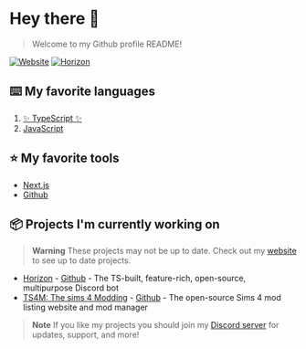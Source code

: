 # Hey there 👋
> Welcome to my Github profile README!

[![Website](https://shields.io/badge/website-trtle.xyz-blue.svg?style=for-the-badge)](https://trtle.xyz/)
[![Horizon](https://shields.io/badge/Horizon-An%20Open%20source%20Discord%20Bot-5865f2.svg?style=for-the-badge)](https://trtle.xyz/)

## ⌨️ My favorite languages

1. [✨ TypeScript ✨](https://typescriptlang.org)
2. [JavaScript](https://javascript.com)

## ⭐ My favorite tools

- [Next.js](https://nextjs.org/)
- [Github](https://github.com/)

## 📦 Projects I'm currently working on
> **Warning**
> These projects may not be up to date. Check out my [website](https://trtle.xyz) to see up to date projects.

- [Horizon](https://horizon.trtle.xyz) - [Github](https://github.com/turtlepaws-workshop/horizon) - The TS-built, feature-rich, open-source, multipurpose Discord bot
- [TS4M: The sims 4 Modding](https://ts4.vercel.app/) - [Github](https://github.com/Turtlepaw/sims-4-mods) - The open-source Sims 4 mod listing website and mod manager

> **Note**
> If you like my projects you should join my [Discord server](https://discord.gg/yNPPX2FGtg) for updates, support, and more!
